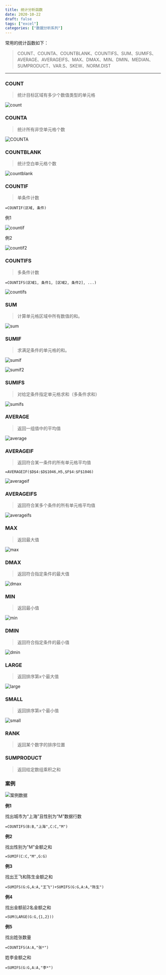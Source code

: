 ```yaml
---
title: 统计分析函数
date: 2020-10-22
draft: false
tags: ["excel"]
categories: ["数据分析系列"]
---
```



常用的统计函数如下：

>COUNT、COUNTA、COUNTBLANK、COUNTIFS、SUM、SUMIFS、AVERAGE、AVERAGEIFS、MAX、DMAX、MIN、DMIN、MEDIAN、SUMPRODUCT、VAR.S、SKEW、NORM.DIST

----

### COUNT

>统计目标区域有多少个数值类型的单元格

![count](/images/202009/11/count.jpg)

### COUNTA

>统计所有非空单元格个数

![COUNTA](/images/202009/14/COUNTA.png)

### COUNTBLANK

>统计空白单元格个数

![countblank](http://note.youdao.com/yws/public/resource/12f766d3ece917c7a2a775c896d9afe6/xmlnote/WEBRESOURCE0a37e9b0265c0a78c6e00cb8122e1f60/28649)


### COUNTIF

>单条件计数

`=COUNTIF(区域, 条件)`

例1

![countif](/images/202009/11/countif.jpg)

例2

![countif2](/images/202009/24/countif.png)

### COUNTIFS

>多条件计数

`=COUNTIFS(区域1, 条件1, [区域2, 条件2], ...)`

![countifs](/images/202009/11/countifs.jpg)

### SUM

>计算单元格区域中所有数值的和。

![sum](http://note.youdao.com/yws/public/resource/12f766d3ece917c7a2a775c896d9afe6/xmlnote/WEBRESOURCE8abb1cf496e8a13b40b2e2cf546f3f40/28654)

### SUMIF

>求满足条件的单元格的和。

![sumif](/images/202009/11/sumif.jpg)

![sumif2](/images/202009/11/sumif2.jpg)

### SUMIFS

>对给定条件指定单元格求和（多条件求和）

![sumifs](http://note.youdao.com/yws/public/resource/12f766d3ece917c7a2a775c896d9afe6/xmlnote/WEBRESOURCE1d90d86cc4975fce024f2804c29ec7a5/28660)

### AVERAGE

>返回一组值中的平均值

![average](http://note.youdao.com/yws/public/resource/12f766d3ece917c7a2a775c896d9afe6/xmlnote/WEBRESOURCE15daa02bc2eedfd581bfe06a96795f99/28663)

### AVERAGEIF

>返回符合某一条件的所有单元格平均值

`=AVERAGEIF($D$4:$D$1046,H5,$F$4:$F$1046)`

![averageif](/images/202009/24/averageif.png)

### AVERAGEIFS

>返回符合某多个条件的所有单元格平均值

![averageifs](http://note.youdao.com/yws/public/resource/12f766d3ece917c7a2a775c896d9afe6/xmlnote/WEBRESOURCE6d85fdafb4b9b59c171ba20956caaaf0/28666)

### MAX

>返回最大值

![max](http://note.youdao.com/yws/public/resource/12f766d3ece917c7a2a775c896d9afe6/xmlnote/WEBRESOURCE95472750bca98fe7b5790c5ccb25ade7/28669)

### DMAX

>返回符合指定条件的最大值

![dmax](http://note.youdao.com/yws/public/resource/12f766d3ece917c7a2a775c896d9afe6/xmlnote/WEBRESOURCE2a0c3b4f33b7e4754bc57e3e2e1b63a8/28672)

### MIN

>返回最小值

![min](http://note.youdao.com/yws/public/resource/12f766d3ece917c7a2a775c896d9afe6/xmlnote/WEBRESOURCE19b198cbd17cc41988cb47c7dea90567/28674)

### DMIN

>返回符合指定条件的最小值

![dmin](http://note.youdao.com/yws/public/resource/12f766d3ece917c7a2a775c896d9afe6/xmlnote/WEBRESOURCE69fa434e1931de6063d375d74a252748/28676)


### LARGE

>返回排序第x个最大值

![large](http://note.youdao.com/yws/public/resource/12f766d3ece917c7a2a775c896d9afe6/xmlnote/WEBRESOURCEd8c7374df4948b893a0c650ffdd2f96a/28679)


### SMALL

>返回排序第x个最小值

![small](http://note.youdao.com/yws/public/resource/12f766d3ece917c7a2a775c896d9afe6/xmlnote/WEBRESOURCE49872bfd3df324df388608351611981c/28682)


### RANK

>返回某个数字的排序位置


### SUMPRODUCT

>返回给定数组乘积之和

### 案例

![案例数据](http://note.youdao.com/yws/public/resource/12f766d3ece917c7a2a775c896d9afe6/xmlnote/WEBRESOURCE4fab0a6f91c5d16ec2c962c1c76b24e9/28685)

**例1**

找出城市为“上海”且性别为“M”数据行数

`=COUNTIFS(B:B,"上海",C:C,"M")`

**例2**

找出性别为"M"金额之和

`=SUMIF(C:C,"M",G:G)`

**例3**

找出王飞和陈生金额之和

`=SUMIFS(G:G,A:A,"王飞")+SUMIFS(G:G,A:A,"陈生")`

**例4**

找出金额前2名金额之和

`=SUM(LARGE(G:G,{1,2}))`

**例5**

找出姓张数量

`=COUNTIFS(A:A,"张*")`

姓李金额之和

`=SUMIFS(G:G,A:A,"李*")`
